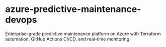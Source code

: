 # azure-predictive-maintenance-devops
Enterprise-grade predictive maintenance platform on Azure with Terraform automation, GitHub Actions CI/CD, and real-time monitoring
